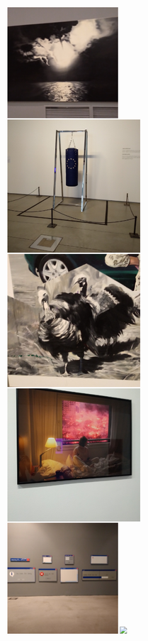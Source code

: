 <img src="https://raw.githubusercontent.com/Arathain/art/main/ib/photos/mocak/sky.jpg" height="250px">
<img src="https://raw.githubusercontent.com/Arathain/art/main/ib/photos/mocak/punchingbag.jpg" height="300px">
<img src="https://raw.githubusercontent.com/Arathain/art/main/ib/photos/mocak/turkey.jpg" height="300px">
<img src="https://raw.githubusercontent.com/Arathain/art/main/ib/photos/mocak/war.jpg" height="300px">
<img src="https://raw.githubusercontent.com/Arathain/art/main/ib/photos/mocak/windowserrdialog.jpg" height="250px">
<img src="https://raw.githubusercontent.com/Arathain/art/main/ib/photos/mocak/juxtaposition.jpg" height="500px">

